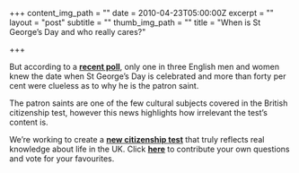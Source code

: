 +++
content_img_path = ""
date = 2010-04-23T05:00:00Z
excerpt = ""
layout = "post"
subtitle = ""
thumb_img_path = ""
title = "When is St George’s Day and who really cares?"

+++


But according to a [**recent poll**](http://www.onepoll.com/press-archive/England-least-patriotic-country), only one in three English men and women knew the date when St George’s Day is celebrated and more than forty per cent were clueless as to why he is the patron saint.

The patron saints are one of the few cultural subjects covered in the British citizenship test, however this news highlights how irrelevant the test’s content is.

We’re working to create a [**new citizenship test**](https://www.google.com/moderator/#15/e=521e&t=521e.40) that truly reflects real knowledge about life in the UK. Click [**here**](https://www.google.com/moderator/#15/e=521e&t=521e.40) to contribute your own questions and vote for your favourites.